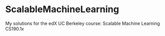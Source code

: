 # ScalableMachineLearning

My solutions for the edX UC Berkeley course: Scalable Machine Learning CS190.1x
